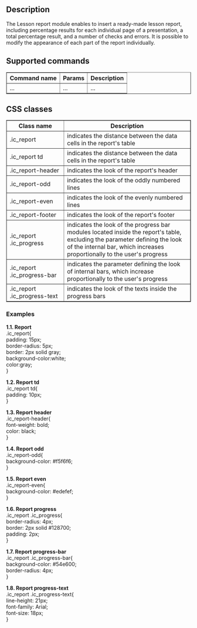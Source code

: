## Description
The Lesson report module enables to insert a ready-made lesson report, including  percentage results for each individual page of a presentation, a total percentage result, and a number of checks and errors. It is possible to modify the appearance of each part of the report individually.


## Supported commands

<table border="1">
  <tbody>
    <tr>
      <th>Command
name</th>
      <th>Params</th>
      <th>Description</th>
    </tr>
    <tr>
      <td>...</td>
      <td>...</td>
      <td>...</td>
    </tr>
  </tbody>
</table>


## CSS classes

<table border="1">
  <tbody>
    <tr>
      <th style="width: 235px;">Class
name</th>
      <th style="width: 908px;">Description</th>
    </tr>
    <tr>
      <td style="width: 235px;">.ic_report</td>
      <td style="width: 908px;">indicates
the distance between the data cells in the report's table</td>
    </tr>
    <tr>
      <td style="width: 235px;">.ic_report
td</td>
      <td style="width: 908px;">indicates
the distance between the data cells in the report's table</td>
    </tr>
    <tr>
      <td style="width: 235px;">.ic_report-header</td>
      <td style="width: 908px;">indicates
the look of the report's header</td>
    </tr>
    <tr>
      <td style="width: 235px;">.ic_report-odd</td>
      <td style="width: 908px;">indicates
the look of the oddly numbered lines</td>
    </tr>
    <tr>
      <td style="width: 235px;">.ic_report-even</td>
      <td style="width: 908px;">indicates
the look of the evenly numbered lines</td>
    </tr>
    <tr>
      <td style="width: 235px;">.ic_report-footer</td>
      <td style="width: 908px;">indicates
the look of the report's footer</td>
    </tr>
    <tr>
      <td style="width: 235px;">.ic_report
.ic_progress</td>
      <td style="width: 908px;">indicates
the look of the progress bar modules located inside the report's
table, excluding the parameter defining the look of the internal bar,
which increases proportionally to the user's progress</td>
    </tr>
    <tr>
      <td style="width: 235px;">.ic_report
.ic_progress-bar</td>
      <td style="width: 908px;">indicates
the parameter defining the look of internal bars, which increase
proportionally to the user's progress
      </td>
    </tr>
    <tr>
      <td style="width: 235px;">.ic_report
.ic_progress-text </td>
      <td style="width: 908px;">indicates
the look of the texts inside the progress bars</td>
    </tr>
  </tbody>
</table>


    

### Examples

**1.1. Report**  
.ic_report{  
padding: 15px;  
border-radius: 5px;  
border: 2px solid gray;  
background-color:white;  
color:gray;  
}  
  
**1.2. Report td**  
.ic_report td{   
padding: 10px;      
}  
  
**1.3. Report header**  
.ic_report-header{  
font-weight: bold;  
color: black;  
}  
  
**1.4. Report odd**   
.ic_report-odd{  
background-color: #f5f6f6;  
}  
  
**1.5. Report even**  
.ic_report-even{  
background-color: #edefef;  
}  
  
**1.6. Report progress**  
.ic_report .ic_progress{  
border-radius: 4px;  
border: 2px solid #128700;  
padding: 2px;  
}  
  
**1.7. Report progress-bar**    
.ic_report .ic_progress-bar{  
background-color: #54e600;  
border-radius: 4px;  
}  
  
**1.8. Report progress-text**  
.ic_report .ic_progress-text{  
line-height: 21px;  
font-family: Arial;  
font-size: 18px;  
}  
               